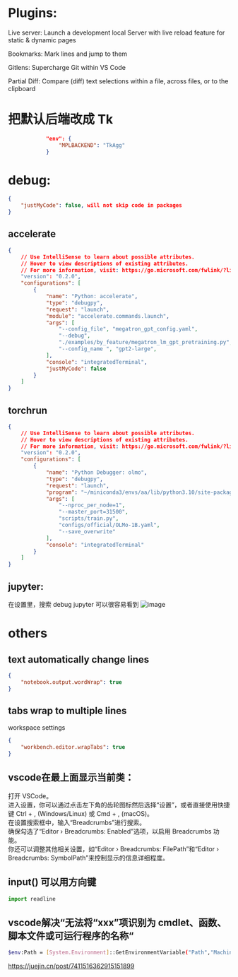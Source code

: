 # Plugins:
Live server: Launch a development local Server with live reload feature for static & dynamic pages

Bookmarks: Mark lines and jump to them

Gitlens: Supercharge Git within VS Code

Partial Diff: Compare (diff) text selections within a file, across files, or to the clipboard

# 把默认后端改成 Tk
```json
            "env": {
                "MPLBACKEND": "TkAgg"
            }
```
# debug: 
```json
{
    "justMyCode": false, will not skip code in packages
}
```
## accelerate
```json
{
    // Use IntelliSense to learn about possible attributes.
    // Hover to view descriptions of existing attributes.
    // For more information, visit: https://go.microsoft.com/fwlink/?linkid=830387
    "version": "0.2.0",
    "configurations": [
        {
            "name": "Python: accelerate",
            "type": "debugpy",
            "request": "launch",
            "module": "accelerate.commands.launch",
            "args": [
                "--config_file", "megatron_gpt_config.yaml",
                "--debug",
                "./examples/by_feature/megatron_lm_gpt_pretraining.py",
                "--config_name ", "gpt2-large",
            ],
            "console": "integratedTerminal",
            "justMyCode": false
        }
    ]
}
```
## torchrun
```json
{
    // Use IntelliSense to learn about possible attributes.
    // Hover to view descriptions of existing attributes.
    // For more information, visit: https://go.microsoft.com/fwlink/?linkid=830387
    "version": "0.2.0",
    "configurations": [
        {
            "name": "Python Debugger: olmo",
            "type": "debugpy",
            "request": "launch",
            "program": "~/miniconda3/envs/aa/lib/python3.10/site-packages/torch/distributed/run.py",
            "args": [
                "--nproc_per_node=1",
                "--master_port=31500",
                "scripts/train.py",
                "configs/official/OLMo-1B.yaml",
                "--save_overwrite"
            ],
            "console": "integratedTerminal"
        }
    ]
}
```

## jupyter:  
在设置里，搜索 debug jupyter 可以很容易看到
![image](https://github.com/jiashenggu/note/assets/32376856/b6612658-4f97-4acf-b501-7780ac78a798)

# others 

## text automatically change lines
```json
{
    "notebook.output.wordWrap": true
}
```
## tabs wrap to multiple lines
workspace settings
```json
{
    "workbench.editor.wrapTabs": true
}
```

## vscode在最上面显示当前类：  
打开 VSCode。  
进入设置，你可以通过点击左下角的齿轮图标然后选择“设置”，或者直接使用快捷键 Ctrl + , (Windows/Linux) 或 Cmd + , (macOS)。  
在设置搜索框中，输入“Breadcrumbs”进行搜索。  
确保勾选了“Editor › Breadcrumbs: Enabled”选项，以启用 Breadcrumbs 功能。  
你还可以调整其他相关设置，如“Editor › Breadcrumbs: FilePath”和“Editor › Breadcrumbs: SymbolPath”来控制显示的信息详细程度。  

## input() 可以用方向键
```python
import readline
```

## vscode解决“无法将“xxx”项识别为 cmdlet、函数、脚本文件或可运行程序的名称“
```bash
$env:Path = [System.Environment]::GetEnvironmentVariable("Path","Machine")
```
https://juejin.cn/post/7411516362915151899

